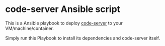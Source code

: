 # code-server Ansible script

This is a Ansible playbook to deploy [code-server](https://github.com/codercom/code-server) to your VM/machine/container.

Simply run this Playbook to install its dependencies and code-server itself.


